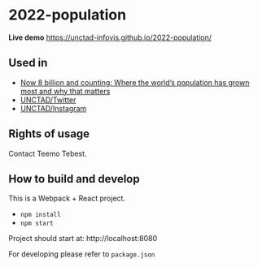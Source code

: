 # 2022-population

**Live demo** https://unctad-infovis.github.io/2022-population/

## Used in

* [Now 8 billion and counting: Where the world’s population has grown most and why that matters](https://unctad.org/data-visualization/now-8-billion-and-counting-where-worlds-population-has-grown-most-and-why)
* [UNCTAD/Twitter](https://twitter.com/UNCTAD/status/1592576415744016384)
* [UNCTAD/Instagram](https://www.instagram.com/p/Clccf0Lqts4/)

## Rights of usage

Contact Teemo Tebest.

## How to build and develop

This is a Webpack + React project.

* `npm install`
* `npm start`

Project should start at: http://localhost:8080

For developing please refer to `package.json`